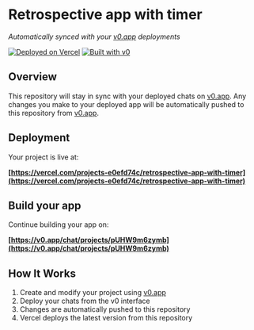 # Retrospective app with timer

*Automatically synced with your [v0.app](https://v0.app) deployments*

[![Deployed on Vercel](https://img.shields.io/badge/Deployed%20on-Vercel-black?style=for-the-badge&logo=vercel)](https://vercel.com/hardik-patels-projects-e0efd74c/v0-retrospective-app-with-timer)
[![Built with v0](https://img.shields.io/badge/Built%20with-v0.app-black?style=for-the-badge)](https://v0.app/chat/projects/pUHW9m6zymb)

## Overview

This repository will stay in sync with your deployed chats on [v0.app](https://v0.app).
Any changes you make to your deployed app will be automatically pushed to this repository from [v0.app](https://v0.app).

## Deployment

Your project is live at:

**[https://vercel.com/projects-e0efd74c/retrospective-app-with-timer](https://vercel.com/projects-e0efd74c/retrospective-app-with-timer)**

## Build your app

Continue building your app on:

**[https://v0.app/chat/projects/pUHW9m6zymb](https://v0.app/chat/projects/pUHW9m6zymb)**

## How It Works

1. Create and modify your project using [v0.app](https://v0.app)
2. Deploy your chats from the v0 interface
3. Changes are automatically pushed to this repository
4. Vercel deploys the latest version from this repository
